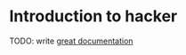 # Introduction to hacker

TODO: write [great documentation](http://jacobian.org/writing/what-to-write/)
